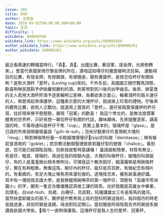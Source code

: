 ```yaml
---
issue: 188
title: 杯仔
author: 王秀容
date: 2016-09-01T00:00:00.000+08:00
topic: 生活
difficulty: 1
wikidata: Q98095560
wikidata_link: https://www.wikidata.org/wiki/Q98095560
author_wikidata_link: https://www.wikidata.org/wiki/Q98096261
author_wikidata: Q98096261
---
```

最近看奧運的轉播當時行。「真𠢕，真𠢕，出國比賽，著冠軍，提金牌，光榮倒轉來。」會當代表國家徛佇領金牌的所在，連咱這拍噗仔的攏會綴咧流目屎。
運動項目的比賽，有發金牌，有授錦旗，有頒獎座，閣有著獎杯。是按怎佮杯仔有關係咧？是對大酒杯「愛杯」(Loving cup)來的。千外冬前，英國國王騎佇戰馬頂懸，歡喜咧啉民眾斟予伊欲慶祝勝利的酒，刺客煞對尻川後共刣甲曲去。後來，辦宴會的主人若用大酒杯貯酒予逐家輪咧公家啉，為著欲表示愛心，輪著酒杯的兩爿邊仔的人，嘛愛徛起來保護伊。這種表示愛的大塊杯仔，就成做上珍貴的禮物。佇後來的體育比賽，欲祝人立戰功，就選用上寶貴的「愛杯」，邊仔彼兩葉保護伊的杯仔耳，拄好用來攑予懸懸懸，展現「冠軍」的歡喜！
我這个學文的，是無法度摸著體育的世界杯，只好來想一寡佮杯仔有關的代誌，趣味趣味。先來提醒逐家，讀英語的時，千萬毋通叫是杯仔干焦『cup』，其實上基本的，玻璃杯是『glass』，是日語的外來語嘛變做臺語「gu̍h-lá-suh」；泡米仔麩麥仔片愛用較大塊的『mug』；啊若啉咖啡份量一半較細塊慢慢仔𠯗(si̍p)的叫做『demitasse』；嘛有躼跤食酒用的『goblet』；若宗教活動領聖禮彼款若鐘仔型的號做『chalice』。看到遮，恁可能已經頭眩目暗，別款我就暫時莫講囉！
臺語就較簡單，材質有無仝，有瓷仔、粗瓷、玻璃的，毋過在我的經驗內底，大塊的叫做杯仔，細塊的叫做甌仔，有的人是濫濫做伙根本無咧分。可憐我這个散赤囡仔，細漢攏嘛是用碗做杯仔，實在有夠粗魯。無像這馬，櫥仔內的杯仔、甌仔是百百款，有做紀念有相片的，有看媠的，有足大塊止喙焦用來灌杜猴的。逐塊按怎來，攏有故事通好講。
其中有一塊陪我去讀大學，是我無閣用碗啉茶的第一塊杯仔，頂懸有「高雄市苓洲國小」的字，閣有一隻足古錐優雅認真做工課的斑馬，拄好我閣是高雄女中畢業，烏頭毛、白siat-tsuh、烏裙、白襪仔、烏皮鞋，阮攏講雄女三冬是斑馬的歲月。當然袂當卸雄女的面子。閣伊是佇教育局上班的登科阿舅送我的，我四個月的時老爸就過身，叔伯阿舅是遠親，毋過對阮足關心。當初閣是阿母陪我去共阿舅說多謝講我欲讀大學矣。𪜶兩个一直咧保護我，這塊杯仔是我人生的愛杯、冠軍杯。